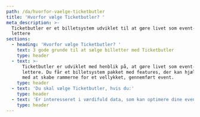 ```yaml
---
path: /da/hvorfor-vaelge-ticketbutler
title: 'Hvorfor vælge Ticketbutler? '
meta_description: >-
  Ticketbutler er et billetsystem udviklet til at gøre livet som event-arrangør
  lettere
sections:
  - heading: 'Hvorfor vælge Ticketbutler? '
    text: 3 gode grunde til at sælge billetter med Ticketbutler
    type: header
  - text: >-
      Ticketbutler er udviklet med henblik på, at gøre livet som event-arrangør
      lettere. Du får et billetsystem pakket med features, der kan hjælpe dig
      med at skabe rammerne for et vellykket, gennemført event.
    type: header
  - text: 'Du skal vælge Ticketbutler, hvis du:'
    type: header
  - text: 'Er interesseret i værdifuld data, som kan optimere dine events'
    type: header
---
```


